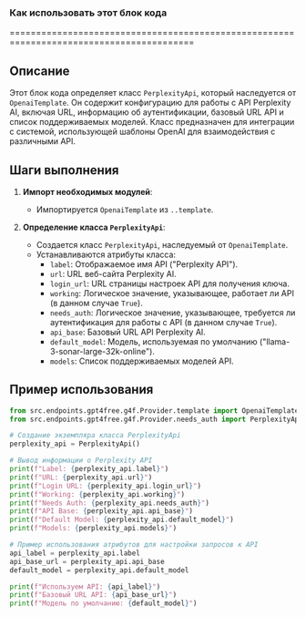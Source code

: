 ### Как использовать этот блок кода
=========================================================================================

Описание
-------------------------
Этот блок кода определяет класс `PerplexityApi`, который наследуется от `OpenaiTemplate`. Он содержит конфигурацию для работы с API Perplexity AI, включая URL, информацию об аутентификации, базовый URL API и список поддерживаемых моделей. Класс предназначен для интеграции с системой, использующей шаблоны OpenAI для взаимодействия с различными API.

Шаги выполнения
-------------------------
1. **Импорт необходимых модулей**:
   - Импортируется `OpenaiTemplate` из `..template`.

2. **Определение класса `PerplexityApi`**:
   - Создается класс `PerplexityApi`, наследуемый от `OpenaiTemplate`.
   - Устанавливаются атрибуты класса:
     - `label`: Отображаемое имя API ("Perplexity API").
     - `url`: URL веб-сайта Perplexity AI.
     - `login_url`: URL страницы настроек API для получения ключа.
     - `working`: Логическое значение, указывающее, работает ли API (в данном случае `True`).
     - `needs_auth`: Логическое значение, указывающее, требуется ли аутентификация для работы с API (в данном случае `True`).
     - `api_base`: Базовый URL API Perplexity AI.
     - `default_model`: Модель, используемая по умолчанию ("llama-3-sonar-large-32k-online").
     - `models`: Список поддерживаемых моделей API.

Пример использования
-------------------------

```python
from src.endpoints.gpt4free.g4f.Provider.template import OpenaiTemplate
from src.endpoints.gpt4free.g4f.Provider.needs_auth import PerplexityApi

# Создание экземпляра класса PerplexityApi
perplexity_api = PerplexityApi()

# Вывод информации о Perplexity API
print(f"Label: {perplexity_api.label}")
print(f"URL: {perplexity_api.url}")
print(f"Login URL: {perplexity_api.login_url}")
print(f"Working: {perplexity_api.working}")
print(f"Needs Auth: {perplexity_api.needs_auth}")
print(f"API Base: {perplexity_api.api_base}")
print(f"Default Model: {perplexity_api.default_model}")
print(f"Models: {perplexity_api.models}")

# Пример использования атрибутов для настройки запросов к API
api_label = perplexity_api.label
api_base_url = perplexity_api.api_base
default_model = perplexity_api.default_model

print(f"Используем API: {api_label}")
print(f"Базовый URL API: {api_base_url}")
print(f"Модель по умолчанию: {default_model}")